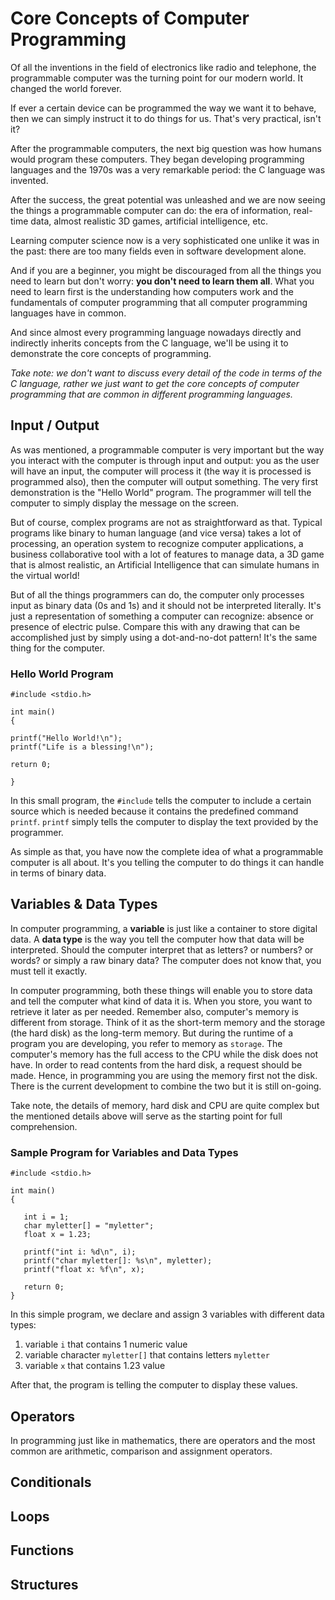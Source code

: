 # Core Concepts of Computer Programming 
Of all the inventions in the field of electronics 
like radio and telephone, the programmable computer was the 
turning point for our modern world. It changed the
world forever.

If ever a certain device
can be programmed the way we want it to behave, then 
we can simply instruct it to do things for us.
That's very practical, isn't it?

After the programmable computers, the next
big question was how humans would program these computers.
They began developing programming languages and 
the 1970s was a very remarkable period: 
the C language was invented.

After the success, the great potential was unleashed
and we are now seeing the things a programmable computer
can do: the era of information, real-time data, 
almost realistic 3D games, artificial intelligence, etc.

Learning computer science now is a very sophisticated
one unlike it was in the past: there are too many 
fields even in software development alone.

And if you are a beginner, you might be discouraged
from all the things you need to learn but don't worry:
**you don't need to learn them all**. What you need
to learn first is the understanding how computers work
and the fundamentals of computer programming that
all computer programming languages have in common.

And since almost every programming language nowadays
directly and indirectly inherits concepts from 
the C language, we'll be using it to demonstrate
the core concepts of programming.

*Take note: we don't want to discuss every 
detail of the code in terms of the C language, 
rather we just want to get the core
concepts of computer programming that are
common in different programming languages.*

## Input / Output
As was mentioned, a programmable computer is very 
important but the way you interact with the computer
is through input and output: you as the user
will have an input, the computer will process it
(the way it is processed is programmed also),
then the computer will output something.
The very first demonstration is the "Hello World"
program. The programmer will tell the computer
to simply display the message on the screen.

But of course, complex programs are not as straightforward
as that. Typical programs like binary
to human language (and vice versa)
takes a lot of processing,
an operation system to recognize computer applications,
a business collaborative tool with a lot of features
to manage data, a 3D game that is almost realistic,
an Artificial Intelligence that can simulate humans
in the virtual world!

But of all the things programmers can do, the 
computer only processes input as binary data
(0s and 1s) and 
it should not be interpreted literally. It's just
a representation of something a computer 
can recognize: absence or presence of electric pulse.
Compare this with any drawing 
that can be accomplished just
by simply using a dot-and-no-dot pattern!
It's the same thing for the computer.

### Hello World Program

```
#include <stdio.h> 

int main()
{

printf("Hello World!\n");
printf("Life is a blessing!\n");

return 0;

}
```

In this small program, the `#include`
tells the computer to include a certain
source which is needed because
it contains the predefined command `printf`.
`printf` simply tells the computer
to display the text provided by the programmer.

As simple as that, you have now the complete
idea of what a programmable computer is all about.
It's you telling the computer to do things it 
can handle in terms of binary data.

## Variables & Data Types
In computer programming, a **variable** is just like
a container to store digital data. A **data type**
is the way you tell the computer how that data
will be interpreted. Should the computer interpret
that as letters? or numbers? or words? or simply
a raw binary data? The computer does not know 
that, you must tell it exactly.

In computer programming, both these things
will enable you to store data and tell 
the computer what kind of data it is. When you
store, you want to retrieve it later as per
needed. Remember also, computer's memory 
is different from storage. Think of it
as the short-term memory and the storage
(the hard disk) as the long-term memory.
But during the runtime of a program you 
are developing, you refer to memory as 
`storage`. The computer's memory has the full
access to the CPU while the disk does not have.
In order to read contents from the hard disk,
a request should be made. Hence, in programming
you are using the memory first not the disk.
There is the current development to combine
the two but it is still on-going.

Take note, the details of memory, hard disk
and CPU are quite complex but the mentioned
details above will serve as the starting point
for full comprehension.

### Sample Program for Variables and Data Types
```
#include <stdio.h>

int main()
{

   int i = 1;
   char myletter[] = "myletter";
   float x = 1.23;

   printf("int i: %d\n", i);
   printf("char myletter[]: %s\n", myletter);   
   printf("float x: %f\n", x);
   
   return 0;
}
```

In this simple program, we declare and assign 3
variables with different data types:
1. variable `i` that contains 1 numeric value
2. variable character `myletter[]`
that contains letters `myletter`
3. variable `x` that contains 1.23 value

After that, the program is telling the computer
to display these values.


## Operators
In programming just like in mathematics, there are 
operators and the most common are arithmetic, comparison
and assignment operators.

## Conditionals

## Loops

## Functions

## Structures


